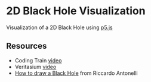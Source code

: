 ﻿# 2D Black Hole Visualization

Visualization of a 2D Black Hole using [p5.js](https://p5js.org/)

## Resources
* Coding Train [video](https://www.youtube.com/watch?v=Iaz9TqYWUmA)
* Veritasium [video](https://www.youtube.com/watch?v=zUyH3XhpLTo)
* [How to draw a Black Hole](http://rantonels.github.io/starless/) from Riccardo Antonelli
